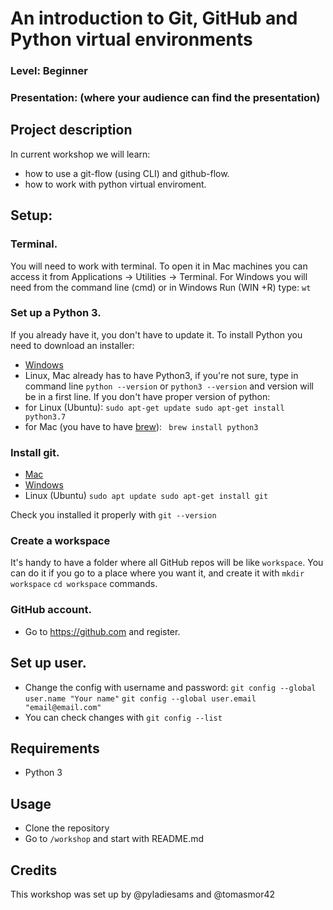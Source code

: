 
# An introduction to Git, GitHub and Python virtual environments
### Level: Beginner
### Presentation: (where your audience can find the presentation)

## Project description
In current workshop we will learn:
* how to use a git-flow (using CLI) and github-flow.
* how to work with python virtual enviroment.


## Setup:

### Terminal.
You will need to work with terminal. To open it in Mac machines you can access it from Applications -> Utilities -> Terminal.
For Windows you will need from the command line (cmd) or in Windows Run (WIN +R) type: `wt`

### Set up a Python 3.
If you already have it, you don't have to update it.
To install Python you need to download an installer:
* [Windows](https://www.python.org/downloads/windows/)
* Linux, Mac already has to have Python3, if you're not sure, type in command line
`python --version` or `python3 --version`
and version will be in a first line. If you don't have proper version of python:
* for Linux (Ubuntu): ```sudo apt-get update
sudo apt-get install python3.7```
* for Mac (you have to have [brew](https://brew.sh)): ``` brew install python3```

### Install git.
* [Mac](https://git-scm.com/download/mac)
* [Windows](https://gitforwindows.org)
* Linux (Ubuntu) ```sudo apt update sudo apt-get install git```

Check you installed it properly with ```git --version```

### Create a workspace
It's handy to have a folder where all GitHub repos will be like `workspace`. You can do it if you go to a place where you want it, and create it with
`mkdir workspace`
`cd workspace` commands.

### GitHub account.
* Go to https://github.com and register.

## Set up user.
* Change the config with username and password:
`git config --global user.name "Your name"`
`git config --global user.email "email@email.com"`
* You can check changes with `git config --list`


## Requirements
* Python 3

## Usage
* Clone the repository
* Go to `/workshop` and start with README.md

## Credits
This workshop was set up by @pyladiesams and @tomasmor42
